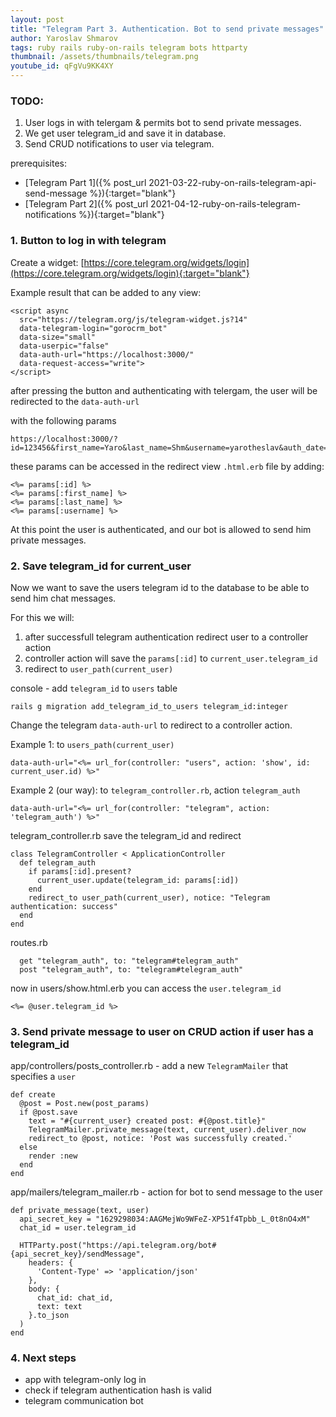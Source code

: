 ```yaml
---
layout: post
title: "Telegram Part 3. Authentication. Bot to send private messages"
author: Yaroslav Shmarov
tags: ruby rails ruby-on-rails telegram bots httparty
thumbnail: /assets/thumbnails/telegram.png
youtube_id: qFgVu9KK4XY
---
```


### TODO: 
1. User logs in with telergam & permits bot to send private messages. 
2. We get user telegram_id and save it in database.
3. Send CRUD notifications to user via telegram.

prerequisites:
* [Telegram Part 1]({% post_url 2021-03-22-ruby-on-rails-telegram-api-send-message %}){:target="blank"}
* [Telegram Part 2]({% post_url 2021-04-12-ruby-on-rails-telegram-notifications %}){:target="blank"}

### 1. Button to log in with telegram

Create a widget:
[https://core.telegram.org/widgets/login](https://core.telegram.org/widgets/login){:target="blank"}

Example result that can be added to any view:
```
<script async 
  src="https://telegram.org/js/telegram-widget.js?14" 
  data-telegram-login="gorocrm_bot" 
  data-size="small"
  data-userpic="false"
  data-auth-url="https://localhost:3000/"
  data-request-access="write">
</script>
```
after pressing the button and authenticating with telergam, the user will be redirected to the `data-auth-url`

with the following params
```
https://localhost:3000/?id=123456&first_name=Yaro&last_name=Shm&username=yarotheslav&auth_date=1613682858&hash=fa242eca
```
these params can be accessed in the redirect view `.html.erb` file by adding:
```
<%= params[:id] %>
<%= params[:first_name] %>
<%= params[:last_name] %>
<%= params[:username] %>
```
At this point the user is authenticated, and our bot is allowed to send him private messages.

### 2. Save telegram_id for current_user

Now we want to save the users telegram id to the database to be able to send him chat messages.

For this we will: 
1. after successfull telegram authentication redirect user to a controller action
2. controller action will save the `params[:id]` to `current_user.telegram_id`
3. redirect to `user_path(current_user)`

console - add `telegram_id` to `users` table
```
rails g migration add_telegram_id_to_users telegram_id:integer
```

Change the telegram `data-auth-url` to redirect to a controller action.

Example 1: to `users_path(current_user)`
```
data-auth-url="<%= url_for(controller: "users", action: 'show', id: current_user.id) %>" 
```
Example 2 (our way): to `telegram_controller.rb`, action `telegram_auth`
```
data-auth-url="<%= url_for(controller: "telegram", action: 'telegram_auth') %>" 
```
telegram_controller.rb save the telegram_id and redirect
```
class TelegramController < ApplicationController
  def telegram_auth
    if params[:id].present?
      current_user.update(telegram_id: params[:id])
    end
    redirect_to user_path(current_user), notice: "Telegram authentication: success"
  end
end
```
routes.rb
```
  get "telegram_auth", to: "telegram#telegram_auth"
  post "telegram_auth", to: "telegram#telegram_auth"
```
now in users/show.html.erb you can access the `user.telegram_id`
```
<%= @user.telegram_id %>
```

### 3. Send private message to user on CRUD action if user has a telegram_id

app/controllers/posts_controller.rb - add a new `TelegramMailer` that specifies a `user`
```
def create
  @post = Post.new(post_params)
  if @post.save
    text = "#{current_user} created post: #{@post.title}"
    TelegramMailer.private_message(text, current_user).deliver_now
    redirect_to @post, notice: 'Post was successfully created.'
  else
    render :new
  end
end
```

app/mailers/telegram_mailer.rb - action for bot to send message to the user
```
def private_message(text, user)
  api_secret_key = "1629298034:AAGMejWo9WFeZ-XP51f4Tpbb_L_0t8nO4xM"
  chat_id = user.telegram_id

  HTTParty.post("https://api.telegram.org/bot#{api_secret_key}/sendMessage",
    headers: {
      'Content-Type' => 'application/json'
    },
    body: {
      chat_id: chat_id,
      text: text
    }.to_json
  )
end
```

### 4. Next steps

* app with telegram-only log in
* check if telegram authentication hash is valid
* telegram communication bot

